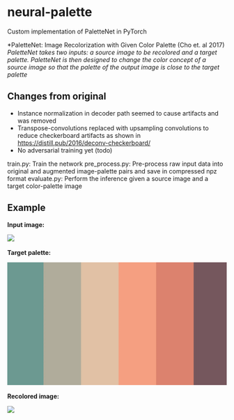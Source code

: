 # neural-palette
Custom implementation of PaletteNet in PyTorch

*PaletteNet: Image Recolorization with Given Color Palette (Cho et. al 2017)
*PaletteNet takes two inputs: a source image to be recolored and a target palette. PaletteNet is then designed to change the color concept of a source image so that the palette of the output image is close to the target palette*

## Changes from original
- Instance normalization in decoder path seemed to cause artifacts and was removed
- Transpose-convolutions replaced with upsampling convolutions to reduce checkerboard artifacts as shown in https://distill.pub/2016/deconv-checkerboard/
- No adversarial training yet (todo)

train.py: Train the network
pre_process.py: Pre-process raw input data into original and augmented image-palette pairs and save in compressed npz format
evaluate.py: Perform the inference given a source image and a target color-palette image

## Example
**Input image:**

<img src="https://github.com/taptoi/neural-palette/blob/main/eval_in.png?raw=true" width="800">

**Target palette:**

<img src="https://github.com/taptoi/neural-palette/blob/main/eval_pal.png?raw=true">

**Recolored image:**

<img src="https://github.com/taptoi/neural-palette/blob/main/eval_out.png?raw=true" width="800">
